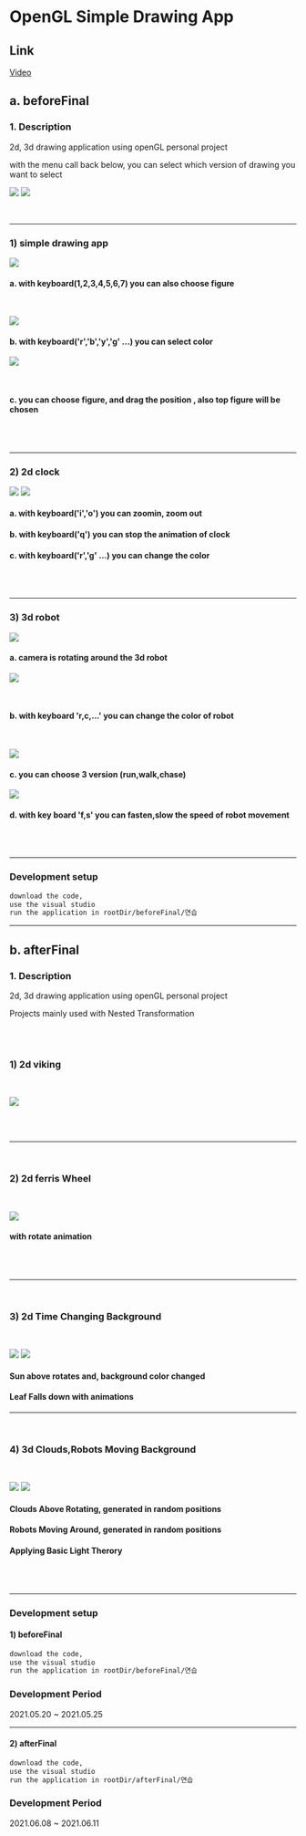 # OpenGL Simple Drawing App

## Link
[Video](https://www.youtube.com/watch?v=vsNjZHIFCf8)



## a. beforeFinal

### 1. Description
2d, 3d drawing application using openGL personal project 

with the menu call back below, you can select
which version of drawing you want to select 

![](./readmeImg/menuselect1.png)
![](./readmeImg/menuselect2.png)

<br/>

___ 


### 1) simple drawing app

![](./readmeImg/simpledraw1.png)
#### a. with keyboard(1,2,3,4,5,6,7) you can also choose figure

<br/>

![](./readmeImg/simpledraw2.png)

#### b. with keyboard('r','b','y','g' ...) you can select color

![](./readmeImg/simpledraw3.png)

<br/>

#### c. you can choose figure, and drag the position , also top figure will be chosen 

<br/>
<br/>

___ 


### 2) 2d clock 

![](./readmeImg/2dclock.png)
![](./readmeImg/2dclock2.png)


#### a. with keyboard('i','o') you can zoomin, zoom out
#### b. with keyboard('q') you can stop the animation of clock 
#### c. with keyboard('r','g' ...) you can change the color 

<br/>
<br/>

___ 


### 3) 3d robot 

![](./readmeImg/3drobot.png)

#### a. camera is rotating around the 3d robot 

![](./readmeImg/3drobot2.png)

<br/>

#### b. with keyboard 'r,c,...' you can change the color of robot 

<br/>

![](./readmeImg/3drobot3.png)

#### c. you can choose 3 version (run,walk,chase)

![](./readmeImg/3drobot4.png)

#### d. with key board 'f,s' you can fasten,slow the speed of robot movement

<br/>
<br/>

___ 


### Development setup

```sh
download the code, 
use the visual studio
run the application in rootDir/beforeFinal/연습
```

---
## b. afterFinal

### 1. Description
2d, 3d drawing application using openGL personal project 

Projects mainly used with Nested Transformation

<br>
<br>

### 1) 2d viking 

<br/>

![](./readmeImg/2d_viking.png)


<br/>
<br/>

___ 

<br/>

### 2) 2d ferris Wheel

<br/>

![](./readmeImg/2d_ferrisWheel.png)

#### with rotate animation 

<br/>
<br/>

___ 

<br/>

### 3) 2d Time Changing Background  

<br/>

![](./readmeImg/2d_foreground_day.png)
![](./readmeImg/2d_foreground_night.png)
#### Sun above rotates and, background color changed

#### Leaf Falls down with animations 
___ 

<br/>

### 4) 3d Clouds,Robots Moving Background  

<br/>

![](./readmeImg/3d_fore_1.png)
![](./readmeImg/3d_fore_2.png)

#### Clouds Above Rotating, generated in random positions

#### Robots Moving Around, generated in random positions

#### Applying Basic Light Therory

<br/>
<br/>

___ 


### Development setup

#### 1) beforeFinal
```sh
download the code, 
use the visual studio
run the application in rootDir/beforeFinal/연습
```
### Development Period
2021.05.20 ~ 2021.05.25

---

#### 2) afterFinal 
```sh
download the code, 
use the visual studio
run the application in rootDir/afterFinal/연습
```

### Development Period
2021.06.08 ~ 2021.06.11

